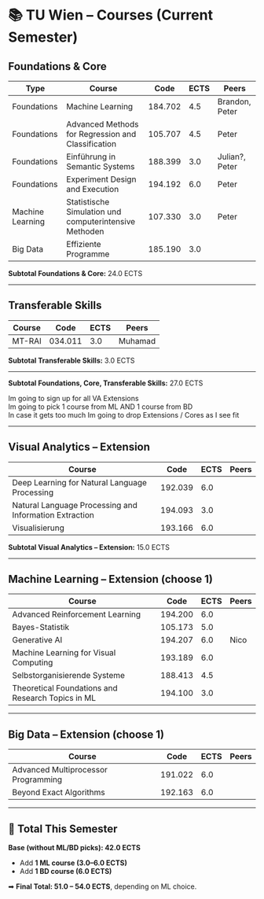 # 📚 TU Wien – Courses (Current Semester)

## Foundations & Core

| Type        | Course                                                 | Code    | ECTS | Peers   |
| ----------- | ------------------------------------------------------ | ------- | ---- | ------- |
| Foundations | Machine Learning                                       | 184.702 | 4.5  | Brandon, Peter |
| Foundations | Advanced Methods for Regression and Classification     | 105.707 | 4.5  | Peter |
| Foundations | Einführung in Semantic Systems                         | 188.399 | 3.0  | Julian?, Peter |
| Foundations | Experiment Design and Execution                        | 194.192 | 6.0  | Peter |
| Machine Learning | Statistische Simulation und computerintensive Methoden | 107.330 | 3.0  | Peter |
| Big Data | Effiziente Programme                                      | 185.190 | 3.0  |         |

**Subtotal Foundations & Core:** 24.0 ECTS  

---

## Transferable Skills

| Course | Code | ECTS | Peers |
|--------|------|------|-------|
| MT-RAI | 034.011 | 3.0 | Muhamad |

**Subtotal Transferable Skills:** 3.0 ECTS  

---

**Subtotal Foundations, Core, Transferable Skills:** 27.0 ECTS  

Im going to sign up for all VA Extensions  
Im going to pick 1 course from ML AND 1 course from BD  
In case it gets too much Im going to drop Extensions / Cores as I see fit  

---

## Visual Analytics – Extension

| Course | Code | ECTS | Peers |
|--------|------|------|-------|
| Deep Learning for Natural Language Processing | 192.039 | 6.0 |  |
| Natural Language Processing and Information Extraction | 194.093 | 3.0 |  |
| Visualisierung | 193.166 | 6.0 |  |

**Subtotal Visual Analytics – Extension:** 15.0 ECTS  

---

## Machine Learning – Extension (choose 1)

| Course | Code | ECTS | Peers |
|--------|------|------|-------|
| Advanced Reinforcement Learning | 194.200 | 6.0 |  |
| Bayes-Statistik | 105.173 | 5.0 |  |
| Generative AI | 194.207 | 6.0 | Nico |
| Machine Learning for Visual Computing | 193.189 | 6.0 |  |
| Selbstorganisierende Systeme | 188.413 | 4.5 |  |
| Theoretical Foundations and Research Topics in ML | 194.100 | 3.0 |  |

---

## Big Data – Extension (choose 1)

| Course | Code | ECTS | Peers |
|--------|------|------|-------|
| Advanced Multiprocessor Programming | 191.022 | 6.0 |  |
| Beyond Exact Algorithms | 192.163 | 6.0 |  |

---

## 🎯 Total This Semester  
**Base (without ML/BD picks): 42.0 ECTS**  
- Add **1 ML course (3.0–6.0 ECTS)**  
- Add **1 BD course (6.0 ECTS)**  

➡ **Final Total: 51.0 – 54.0 ECTS**, depending on ML choice.  
